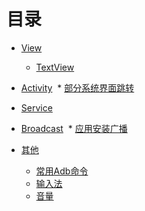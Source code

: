 # 目录


* [View](https://github.com/AndBird/MyNote/blob/master/android/view/view_content.md)
  * [TextView](https://github.com/AndBird/MyNote/blob/master/android/view/TextView.md)

* [Activity](https://github.com/AndBird/MyNote/edit/master/android/activity/activity_content.md)
  * [部分系统界面跳转](https://github.com/AndBird/MyNote/blob/master/android/activity/系统界面跳转.md)

* [Service](https://github.com/AndBird/MyNote/edit/master/android/service/service_content.md)

* [Broadcast](https://github.com/AndBird/MyNote/tree/master/android/broadcast/broadcast_content.md)
  * [应用安装广播](https://github.com/AndBird/MyNote/tree/master/android/broadcast/应用安装广播.md)


* [其他](https://github.com/AndBird/MyNote/blob/master/android/view/other_content.md)
  * [常用Adb命令](https://github.com/AndBird/MyNote/blob/master/android/other/常用Adb命令.md)
  * [输入法](https://github.com/AndBird/MyNote/blob/master/android/other/输入法.md)
  * [音量](https://github.com/AndBird/MyNote/edit/master/android/other/音量.md)
